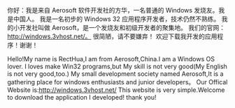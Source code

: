 你好：我是来自 Aerosoft 软件开发社的方华，一名普通的 Windows 发烧友。我是中国人。
我是一名初步的 Windows 32 应用程序开发者，技术仍然不熟练。
我的小开发社叫做 Aerosoft，是一个发烧友和初级开发者的聚集地。
我们的官网：http://windows.3vhost.net/。
很简陋，请不要嫌弃！
欢迎下载我开发的应用程序！谢谢！

Hello!My name is RectHua,I am from Aerosoft,China.I am a Windows OS lover.
I loves make Win32 programs,but My skill is not very good(My English is not very good,too.)
My small development society named Aerosoft,It is a gathering place for windows enthusiasts and junior developers。
Our Offical Website is:http://windows.3vhost.net/
This website is very simple.Welcome to download the application I developed! thank you!
